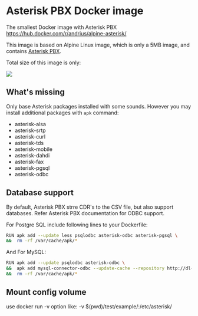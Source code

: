 Asterisk PBX Docker image
=========================

The smallest Docker image with Asterisk PBX https://hub.docker.com/r/andrius/alpine-asterisk/

This image is based on Alpine Linux image, which is only a 5MB image, and contains
[Asterisk PBX](http://www.asterisk.org/get-started/features).

Total size of this image is only:

[![](https://images.microbadger.com/badges/image/andrius/alpine-asterisk.svg)](https://microbadger.com/images/andrius/alpine-asterisk "Get your own image badge on microbadger.com")

What's missing
---------------

Only base Asterisk packages installed with some sounds. However you may install additional packages with `apk` command:

- asterisk-alsa
- asterisk-srtp
- asterisk-curl
- asterisk-tds
- asterisk-mobile
- asterisk-dahdi
- asterisk-fax
- asterisk-pgsql
- asterisk-odbc

Database support
----------------

By default, Asterisk PBX strre CDR's to the CSV file, but also support databases. Refer Asterisk PBX documentation for ODBC support. 

For Postgre SQL include following lines to your Dockerfile:

```bash
RUN apk add --update less psqlodbc asterisk-odbc asterisk-pgsql \
&&  rm -rf /var/cache/apk/*
```

And For MySQL:

```bash
RUN apk add --update psqlodbc asterisk-odbc \
&&  apk add mysql-connector-odbc --update-cache --repository http://dl-4.alpinelinux.org/alpine/edge/testing/ --allow-untrusted \
&&  rm -rf /var/cache/apk/*
```

Mount config volume
-------------------
use docker run  -v option like: 
-v $(pwd)/test/example/:/etc/asterisk/ 
